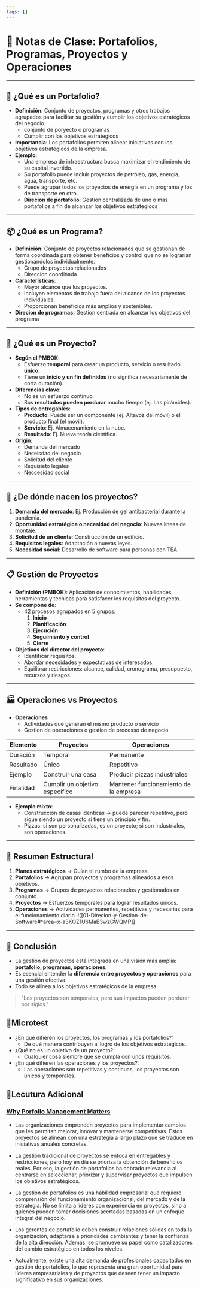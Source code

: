 ```yaml
---
tags: []
---
```



# 📘 Notas de Clase: Portafolios, Programas, Proyectos y Operaciones

---

## 🎯 ¿Qué es un Portafolio?

- **Definición**: Conjunto de proyectos, programas y otros trabajos agrupados para facilitar su gestión y cumplir los objetivos estratégicos del negocio.
	- conjunto de poryecto o programas
	- Cumplir con los objetivos estrategicos
- **Importancia**: Los portafolios permiten alinear iniciativas con los objetivos estratégicos de la empresa.
- **Ejemplo**:
	- Una empresa de infraestructura busca maximizar el rendimiento de su capital invertido.
	- Su portafolio puede incluir proyectos de petróleo, gas, energía, agua, transporte, etc.
	- Puede agrupar todos los proyectos de energía en un programa y los de transporte en otro.
  - **Direcion de portafolio**: Gestion centralizada de uno o mas portafolios a fin de alcanzar los objetivos estrategicos

---

## 📦 ¿Qué es un Programa?

- **Definición**: Conjunto de proyectos relacionados que se gestionan de forma coordinada para obtener beneficios y control que no se lograrían gestionándolos individualmente.
	- Grupo de proyectos relacionados
	- Direccion coordinada
- **Características**:
	- Mayor alcance que los proyectos.
	- Incluyen elementos de trabajo fuera del alcance de los proyectos individuales.
	- Proporcionan beneficios más amplios y sostenibles.
- **Direcion de programas:** Gestion centrada en alcanzar los objetivos del programa

---

## 🔧 ¿Qué es un Proyecto?

- **Según el PMBOK**:
	- Esfuerzo **temporal** para crear un producto, servicio o resultado **único**.
	- Tiene un **inicio y un fin definidos** (no significa necesariamente de corta duración).
- **Diferencias clave**:
	- No es un esfuerzo continuo.
	- Sus **resultados pueden perdurar** mucho tiempo (ej. Las pirámides).
- **Tipos de entregables**:
	- **Producto**: Puede ser un componente (ej. Altavoz del móvil) o el producto final (el móvil).
	- **Servicio**: Ej. Almacenamiento en la nube.
	- **Resultado**: Ej. Nueva teoría científica.
- **Origin**: 
	- Demanda del mercado
	- Neceisdad del negocio 
	- Solicitud del cliente
	- Requisieto legales
	- Neccesidad social

---

## 🧭 ¿De dónde nacen los proyectos?

1. **Demanda del mercado**: Ej. Producción de gel antibacterial durante la pandemia.
2. **Oportunidad estratégica o necesidad del negocio**: Nuevas líneas de montaje.
3. **Solicitud de un cliente**: Construcción de un edificio.
4. **Requisitos legales**: Adaptación a nuevas leyes.
5. **Necesidad social**: Desarrollo de software para personas con TEA.

---

## 📋 Gestión de Proyectos

- **Definición (PMBOK)**: Aplicación de conocimientos, habilidades, herramientas y técnicas para satisfacer los requisitos del proyecto.
- **Se compone de**:
  - 42 procesos agrupados en 5 grupos:
    1. **Inicio**
    2. **Planificación**
    3. **Ejecución**
    4. **Seguimiento y control**
    5. **Cierre**
- **Objetivos del director del proyecto**:
  - Identificar requisitos.
  - Abordar necesidades y expectativas de interesados.
  - Equilibrar restricciones: alcance, calidad, cronograma, presupuesto, recursos y riesgos.

---

## 🏭 Operaciones vs Proyectos

- **Operaciones**
	- Actividades que generan el mismo producto o servicio
	- Gestion de operaciones o gestion de processo de negocio

| Elemento  | Proyectos                      | Operaciones                           |
| --------- | ------------------------------ | ------------------------------------- |
| Duración  | Temporal                       | Permanente                            |
| Resultado | Único                          | Repetitivo                            |
| Ejemplo   | Construir una casa             | Producir pizzas industriales          |
| Finalidad | Cumplir un objetivo específico | Mantener funcionamiento de la empresa |

- **Ejemplo mixto**:
  - Construcción de casas idénticas → puede parecer repetitivo, pero sigue siendo un proyecto si tiene un principio y fin.
  - Pizzas: si son personalizadas, es un proyecto; si son industriales, son operaciones.

---

## 🧩 Resumen Estructural

1. **Planes estratégicos** → Guían el rumbo de la empresa.
2. **Portafolios** → Agrupan proyectos y programas alineados a esos objetivos.
3. **Programas** → Grupos de proyectos relacionados y gestionados en conjunto.
4. **Proyectos** → Esfuerzos temporales para lograr resultados únicos.
5. **Operaciones** → Actividades permanentes, repetitivas y necesarias para el funcionamiento diario.
![[01-Direcion-y-Gestion-de-Software#^area=x-a3KOZ1U6MaB3wzGWQMP]]
---

## 🙌 Conclusión

- La gestión de proyectos está integrada en una visión más amplia: **portafolio, programas, operaciones**.
- Es esencial entender la **diferencia entre proyectos y operaciones** para una gestión efectiva.
- Todo se alinea a los objetivos estratégicos de la empresa.

> "Los proyectos son temporales, pero sus impactos pueden perdurar por siglos."


## 📝Microtest

- ¿En qué difieren los proyectos, los programas y los portafolios?:
	- De qué manera contribuyen al logro de los objetivos estratégicos.
- ¿Qué no es un objetivo de un proyecto?:
	- Cualquier cosa siempre que se cumpla con unos requisitos.
- ¿En qué difieren las operaciones y los proyectos?:
	- Las operaciones son repetitivas y continuas, los proyectos son únicos y temporales.

## 📖Lecutura Adicional

### [Why Porfolio Management Matters](https://www.pmi.org/learning/library/why-porfolio-management-matters-11140)

- Las organizaciones emprenden proyectos para implementar cambios que les permitan mejorar, innovar y mantenerse competitivas. Estos proyectos se alinean con una estrategia a largo plazo que se traduce en iniciativas anuales concretas.
    
- La gestión tradicional de proyectos se enfoca en entregables y restricciones, pero hoy en día se prioriza la obtención de beneficios reales. Por eso, la gestión de portafolios ha cobrado relevancia al centrarse en seleccionar, priorizar y supervisar proyectos que impulsen los objetivos estratégicos.
    
- La gestión de portafolios es una habilidad empresarial que requiere comprensión del funcionamiento organizacional, del mercado y de la estrategia. No se limita a líderes con experiencia en proyectos, sino a quienes pueden tomar decisiones acertadas basadas en un enfoque integral del negocio.
    
- Los gerentes de portafolio deben construir relaciones sólidas en toda la organización, adaptarse a prioridades cambiantes y tener la confianza de la alta dirección. Además, se promueve su papel como catalizadores del cambio estratégico en todos los niveles.
    
- Actualmente, existe una alta demanda de profesionales capacitados en gestión de portafolios, lo que representa una gran oportunidad para líderes empresariales y de proyectos que deseen tener un impacto significativo en sus organizaciones.